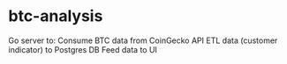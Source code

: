 # btc-analysis
Go server to:
Consume BTC data from CoinGecko API
ETL data (customer indicator) to Postgres DB
Feed data to UI